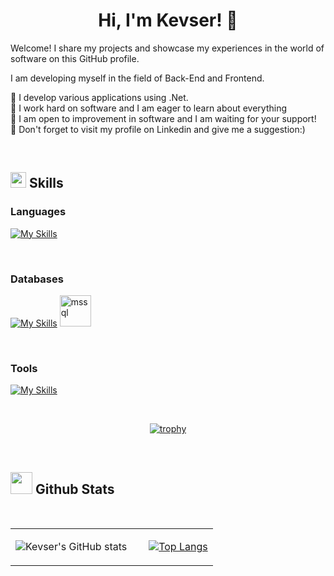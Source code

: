 <h1 align="center"> Hi, I'm Kevser! 👋 </h1>

Welcome! I share my projects and showcase my experiences in the world of software on this GitHub profile. 

I am developing myself in the field of Back-End and Frontend. 

🔭 I develop various applications using .Net. <br>
🌱 I work hard on software and I am eager to learn about everything<br>
🤔 I am open to improvement in software and I am waiting for your support!<br>
💬 Don't forget to visit my profile on Linkedin and give me a suggestion:)

</br>

## <img src="https://media2.giphy.com/media/QssGEmpkyEOhBCb7e1/giphy.gif?cid=ecf05e47a0n3gi1bfqntqmob8g9aid1oyj2wr3ds3mg700bl&rid=giphy.gif" width ="25"><b> Skills</b>

<h3 align="left">Languages</h3>

[![My Skills](https://skills.thijs.gg/icons?i=js,html,css,react,bootstrap,java,cs,dotnet)](https://skills.thijs.gg)


</br>

<h3 align="left"> Databases </h3>

[![My Skills](https://skills.thijs.gg/icons?i=firebase,mysql,postgres)](https://skills.thijs.gg)
<img src="https://www.svgrepo.com/show/303229/microsoft-sql-server-logo.svg" alt="mssql" width="50" height="50"/>

</br>

<h3 align="left"> Tools </h3>

[![My Skills](https://skills.thijs.gg/icons?i=git,github,visualstudio,vscode,eclipse)](https://skills.thijs.gg)


</br>

<div align="center">

[![trophy](https://github-profile-trophy.vercel.app/?username=ryo-ma&theme=onedark&row=1&column=8)](https://github.com/ryo-ma/github-profile-trophy)

</div>

</br>


## <img src="https://media.giphy.com/media/iY8CRBdQXODJSCERIr/giphy.gif" width="35"><b> Github Stats </b>

</br>

<table border="0" align="center">
    <tr border="0">
 <td width="60%" align="left">
   
![Kevser's GitHub stats](https://github-readme-stats.vercel.app/api?username=imkevseryavuz&show_icons=true&theme=dracula)

</td>

<td width="60%" align="right">  
  
 [![Top Langs](https://github-readme-stats.vercel.app/api/top-langs/?username=imkevseryavuz&layout=donut-vertical&theme=dracula)](https://github.com/imkevseryavuz/github-readme-stats)
  
</td>

</table>








